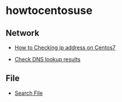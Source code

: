 # howtocentosuse


## Network
- [How to Checking ip address on Centos7](./how_to_checking_ip_address.md)  

- [Check DNS lookup results](./check_dns_lookup_results.md)


## File

- [Search File](./how_to_checking_ip_address.md)  




